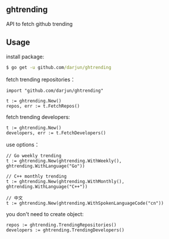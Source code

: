 ## ghtrending

API to fetch github trending

## Usage

install package:

```cmd
$ go get -u github.com/darjun/ghtrending
```

fetch trending repositories：

```golang
import "github.com/darjun/ghtrending"

t := ghtrending.New()
repos, err := t.FetchRepos()
```

fetch trending developers:

```golang
t := ghtrending.New()
developers, err := t.FetchDevelopers()
```

use options：

```golang
// Go weekly trending
t := ghtrending.New(ghtrending.WithWeekly(), ghtrending.WithLanguage("Go"))

// C++ monthly trending
t := ghtrending.New(ghtrending.WithMonthly(), ghtrending.WithLanguage("C++"))

// 中文
t := ghtrending.New(ghtrending.WithSpokenLanguageCode("cn"))
```

you don't need to create object:

```golang
repos := ghtrending.TrendingRepositories()
developers := ghtrending.TrendingDevelopers()
```